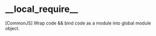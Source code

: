 <h1>__local_require__</h1>
[CommonJS] Wrap code &amp;&amp; bind code as a module into global module object. 
